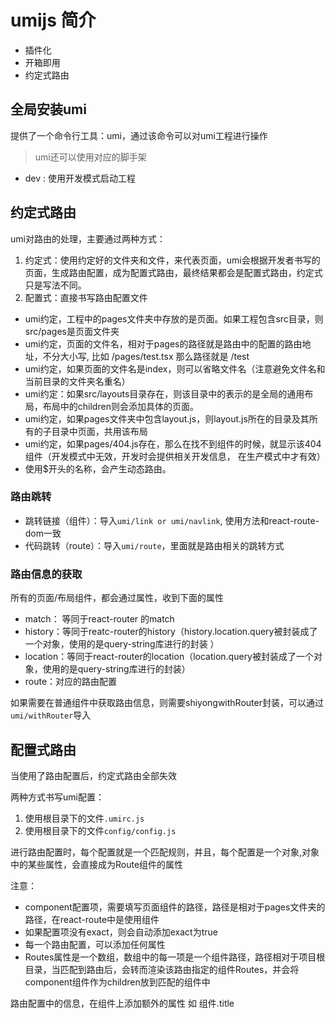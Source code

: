 # umijs 简介

- 插件化
- 开箱即用
- 约定式路由

## 全局安装umi

提供了一个命令行工具：umi，通过该命令可以对umi工程进行操作

> umi还可以使用对应的脚手架

- dev : 使用开发模式启动工程

## 约定式路由
umi对路由的处理，主要通过两种方式：
1. 约定式：使用约定好的文件夹和文件，来代表页面，umi会根据开发者书写的页面，生成路由配置，成为配置式路由，最终结果都会是配置式路由，约定式只是写法不同。
2. 配置式：直接书写路由配置文件

- umi约定，工程中的pages文件夹中存放的是页面。如果工程包含src目录，则src/pages是页面文件夹
- umi约定，页面的文件名，相对于pages的路径就是路由中的配置的路由地址，不分大小写,
  比如 /pages/test.tsx 那么路径就是 /test
- umi约定，如果页面的文件名是index，则可以省略文件名（注意避免文件名和当前目录的文件夹名重名）
- umi约定：如果src/layouts目录存在，则该目录中的表示的是全局的通用布局，布局中的children则会添加具体的页面。
- umi约定，如果pages文件夹中包含layout.js，则layout.js所在的目录及其所有的子目录中页面，共用该布局
- umi约定，如果pages/404.js存在，那么在找不到组件的时候，就显示该404组件（开发模式中无效，开发时会提供相关开发信息， 在生产模式中才有效）
- 使用$开头的名称，会产生动态路由。

### 路由跳转

- 跳转链接（组件）：导入```umi/link or umi/navlink```, 使用方法和react-route-dom一致
- 代码跳转（route）：导入```umi/route```，里面就是路由相关的跳转方式 

### 路由信息的获取
所有的页面/布局组件，都会通过属性，收到下面的属性

- match： 等同于react-router 的match
- history：等同于reatc-router的history（history.location.query被封装成了一个对象，使用的是query-string库进行的封装 ）
- location：等同于react-router的location（location.query被封装成了一个对象，使用的是query-string库进行的封装）
- route：对应的路由配置

如果需要在普通组件中获取路由信息，则需要shiyongwithRouter封装，可以通过```umi/withRouter```导入

## 配置式路由

当使用了路由配置后，约定式路由全部失效

两种方式书写umi配置：
1. 使用根目录下的文件```.umirc.js```
2. 使用根目录下的文件```config/config.js```

进行路由配置时，每个配置就是一个匹配规则，并且，每个配置是一个对象,对象中的某些属性，会直接成为Route组件的属性

注意： 
- component配置项，需要填写页面组件的路径，路径是相对于pages文件夹的路径，在react-route中是使用组件
- 如果配置项没有exact，则会自动添加exact为true
- 每一个路由配置，可以添加任何属性
- Routes属性是一个数组，数组中的每一项是一个组件路径，路径相对于项目根目录，当匹配到路由后，会转而渲染该路由指定的组件Routes，并会将component组件作为children放到匹配的组件中

路由配置中的信息，在组件上添加额外的属性 如 组件.title